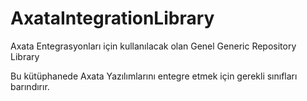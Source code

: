 # AxataIntegrationLibrary
Axata Entegrasyonları için kullanılacak olan Genel Generic Repository Library

Bu kütüphanede Axata Yazılımlarını entegre etmek için gerekli sınıfları barındırır.



